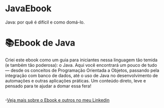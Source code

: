 # JavaEbook
Java: por quê é difícil e como domá-lo.

# 📚Ebook de Java 

 Criei este ebook como um guia para iniciantes nessa linguagem tão temida (e também tão  poderosa): o Java. Aqui você encontrará um pouco de tudo — desde os conceitos de Programação Orientada a Objetos, passando pela integração com banco de dados, até o uso de Java no desenvolvimento de automações e outras aplicações práticas. Um conteúdo direto, leve e pensado para te ajudar a domar essa fera!

 ##
-[Veja mais sobre o Ebook e outros no meu Linkedin](wdqdddedf.com)
